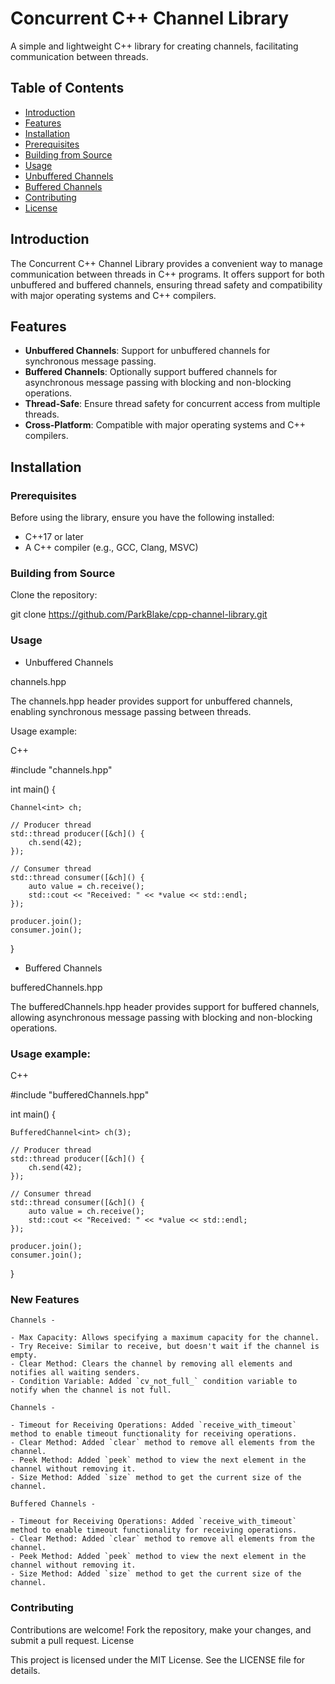 # Concurrent C++ Channel Library

A simple and lightweight C++ library for creating channels, facilitating communication between threads.

## Table of Contents

- [Introduction](#introduction)
- [Features](#features)
- [Installation](#installation)
- [Prerequisites](#prerequisites)
- [Building from Source](#building-from-source)
- [Usage](#usage)
- [Unbuffered Channels](#unbuffered-channels)
- [Buffered Channels](#buffered-channels)
- [Contributing](#contributing)
- [License](#license)

## Introduction

The Concurrent C++ Channel Library provides a convenient way to manage communication between threads in C++ programs. It offers support for both unbuffered and buffered channels, ensuring thread safety and compatibility with major operating systems and C++ compilers.

## Features

- **Unbuffered Channels**: Support for unbuffered channels for synchronous message passing.
- **Buffered Channels**: Optionally support buffered channels for asynchronous message passing with blocking and non-blocking operations.
- **Thread-Safe**: Ensure thread safety for concurrent access from multiple threads.
- **Cross-Platform**: Compatible with major operating systems and C++ compilers.

## Installation

### Prerequisites

Before using the library, ensure you have the following installed:

- C++17 or later
- A C++ compiler (e.g., GCC, Clang, MSVC)

### Building from Source

Clone the repository:

git clone https://github.com/ParkBlake/cpp-channel-library.git

### Usage

- Unbuffered Channels

channels.hpp

The channels.hpp header provides support for unbuffered channels, enabling synchronous message passing between threads.

Usage example:

C++

#include "channels.hpp"

int main() {

    Channel<int> ch;

    // Producer thread
    std::thread producer([&ch]() {
        ch.send(42);
    });

    // Consumer thread
    std::thread consumer([&ch]() {
        auto value = ch.receive();
        std::cout << "Received: " << *value << std::endl;
    });

    producer.join();
    consumer.join();

}

- Buffered Channels

bufferedChannels.hpp

The bufferedChannels.hpp header provides support for buffered channels, allowing asynchronous message passing with blocking and non-blocking operations.

### Usage example:

C++

#include "bufferedChannels.hpp"

int main() {

    BufferedChannel<int> ch(3);

    // Producer thread
    std::thread producer([&ch]() {
        ch.send(42);
    });

    // Consumer thread
    std::thread consumer([&ch]() {
        auto value = ch.receive();
        std::cout << "Received: " << *value << std::endl;
    });

    producer.join();
    consumer.join();

}

### New Features

    Channels -

    - Max Capacity: Allows specifying a maximum capacity for the channel.
    - Try Receive: Similar to receive, but doesn't wait if the channel is empty.
    - Clear Method: Clears the channel by removing all elements and notifies all waiting senders.
    - Condition Variable: Added `cv_not_full_` condition variable to notify when the channel is not full.

    Channels -

    - Timeout for Receiving Operations: Added `receive_with_timeout` method to enable timeout functionality for receiving operations.
    - Clear Method: Added `clear` method to remove all elements from the channel.
    - Peek Method: Added `peek` method to view the next element in the channel without removing it.
    - Size Method: Added `size` method to get the current size of the channel.

    Buffered Channels -

    - Timeout for Receiving Operations: Added `receive_with_timeout` method to enable timeout functionality for receiving operations.
    - Clear Method: Added `clear` method to remove all elements from the channel.
    - Peek Method: Added `peek` method to view the next element in the channel without removing it.
    - Size Method: Added `size` method to get the current size of the channel.

### Contributing

Contributions are welcome! Fork the repository, make your changes, and submit a pull request.
License

This project is licensed under the MIT License. See the LICENSE file for details.